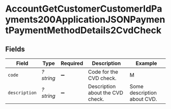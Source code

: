 # AccountGetCustomerCustomerIdPayments200ApplicationJSONPaymentPaymentMethodDetails2CvdCheck


## Fields

| Field                            | Type                             | Required                         | Description                      | Example                          |
| -------------------------------- | -------------------------------- | -------------------------------- | -------------------------------- | -------------------------------- |
| `code`                           | *?string*                        | :heavy_minus_sign:               | Code for the CVD check.          | M                                |
| `description`                    | *?string*                        | :heavy_minus_sign:               | Description about the CVD check. | Some description about CVD.      |
